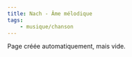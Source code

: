```yaml
---
title: Nach - Âme mélodique
tags:
    - musique/chanson
---
```


Page créée automatiquement, mais vide.
